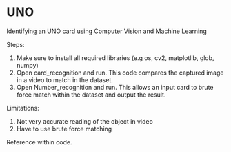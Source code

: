 # UNO
 Identifying an UNO card using Computer Vision and Machine Learning

Steps:
1. Make sure to install all required libraries (e.g os, cv2, matplotlib, glob, numpy)
2. Open card_recognition and run. This code compares the captured image in a video to match in the dataset.
3. Open Number_recognition and run. This allows an input card to brute force match within the dataset and output the result.


Limitations:
1. Not very accurate reading of the object in video
2. Have to use brute force matching

Reference within code.
